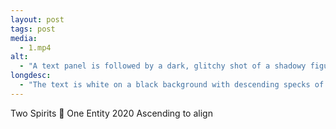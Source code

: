```yaml
---
layout: post
tags: post
media:
  - 1.mp4
alt:
  - "A text panel is followed by a dark, glitchy shot of a shadowy figure who blows powder from their hands and then ascends."
longdesc:
  - "The text is white on a black background with descending specks of light and reads: 'Sarah's feminine spirit ascends to connect with Lenny's masculine spirit...'"
---
```

Two Spirits 👣 One Entity 2020
Ascending to align
